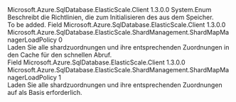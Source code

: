 <Type Name="ShardMapManagerLoadPolicy" FullName="Microsoft.Azure.SqlDatabase.ElasticScale.ShardManagement.ShardMapManagerLoadPolicy">
  <TypeSignature Language="C#" Value="public enum ShardMapManagerLoadPolicy" />
  <TypeSignature Language="ILAsm" Value=".class public auto ansi sealed ShardMapManagerLoadPolicy extends System.Enum" />
  <TypeSignature Language="DocId" Value="T:Microsoft.Azure.SqlDatabase.ElasticScale.ShardManagement.ShardMapManagerLoadPolicy" />
  <TypeSignature Language="VB.NET" Value="Public Enum ShardMapManagerLoadPolicy" />
  <TypeSignature Language="F#" Value="type ShardMapManagerLoadPolicy = " />
  <AssemblyInfo>
    <AssemblyName>Microsoft.Azure.SqlDatabase.ElasticScale.Client</AssemblyName>
    <AssemblyVersion>1.3.0.0</AssemblyVersion>
  </AssemblyInfo>
  <Base>
    <BaseTypeName>System.Enum</BaseTypeName>
  </Base>
  <Docs>
    <summary>
            Beschreibt die Richtlinien, die zum Initialisieren des <see cref="T:Microsoft.Azure.SqlDatabase.ElasticScale.ShardManagement.ShardMapManager" /> aus dem Speicher.
            </summary>
    <remarks>To be added.</remarks>
  </Docs>
  <Members>
    <Member MemberName="Eager">
      <MemberSignature Language="C#" Value="Eager" />
      <MemberSignature Language="ILAsm" Value=".field public static literal valuetype Microsoft.Azure.SqlDatabase.ElasticScale.ShardManagement.ShardMapManagerLoadPolicy Eager = int32(0)" />
      <MemberSignature Language="DocId" Value="F:Microsoft.Azure.SqlDatabase.ElasticScale.ShardManagement.ShardMapManagerLoadPolicy.Eager" />
      <MemberSignature Language="VB.NET" Value="Eager" />
      <MemberSignature Language="F#" Value="Eager = 0" Usage="Microsoft.Azure.SqlDatabase.ElasticScale.ShardManagement.ShardMapManagerLoadPolicy.Eager" />
      <MemberType>Field</MemberType>
      <AssemblyInfo>
        <AssemblyName>Microsoft.Azure.SqlDatabase.ElasticScale.Client</AssemblyName>
        <AssemblyVersion>1.3.0.0</AssemblyVersion>
      </AssemblyInfo>
      <ReturnValue>
        <ReturnType>Microsoft.Azure.SqlDatabase.ElasticScale.ShardManagement.ShardMapManagerLoadPolicy</ReturnType>
      </ReturnValue>
      <MemberValue>0</MemberValue>
      <Docs>
        <summary>
            Laden Sie alle shardzuordnungen und ihre entsprechenden Zuordnungen in den Cache für den schnellen Abruf.
            </summary>
      </Docs>
    </Member>
    <Member MemberName="Lazy">
      <MemberSignature Language="C#" Value="Lazy" />
      <MemberSignature Language="ILAsm" Value=".field public static literal valuetype Microsoft.Azure.SqlDatabase.ElasticScale.ShardManagement.ShardMapManagerLoadPolicy Lazy = int32(1)" />
      <MemberSignature Language="DocId" Value="F:Microsoft.Azure.SqlDatabase.ElasticScale.ShardManagement.ShardMapManagerLoadPolicy.Lazy" />
      <MemberSignature Language="VB.NET" Value="Lazy" />
      <MemberSignature Language="F#" Value="Lazy = 1" Usage="Microsoft.Azure.SqlDatabase.ElasticScale.ShardManagement.ShardMapManagerLoadPolicy.Lazy" />
      <MemberType>Field</MemberType>
      <AssemblyInfo>
        <AssemblyName>Microsoft.Azure.SqlDatabase.ElasticScale.Client</AssemblyName>
        <AssemblyVersion>1.3.0.0</AssemblyVersion>
      </AssemblyInfo>
      <ReturnValue>
        <ReturnType>Microsoft.Azure.SqlDatabase.ElasticScale.ShardManagement.ShardMapManagerLoadPolicy</ReturnType>
      </ReturnValue>
      <MemberValue>1</MemberValue>
      <Docs>
        <summary>
            Laden Sie alle shardzuordnungen und ihre entsprechenden Zuordnungen auf als Basis erforderlich.
            </summary>
      </Docs>
    </Member>
  </Members>
</Type>